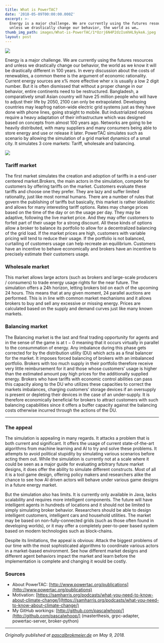 ```yaml
---
title: What is PowerTAC?
date: '2018-05-09T00:00:00.000Z'
excerpt: >-
  Energy is a major challenge. We are currently using the futures resources and
  unless we drastically change our behavior, the world as we…
thumb_img_path: images/What-is-PowerTAC/1*Ozrj6N4P2dzIsmhHL9ykeA.jpeg
layout: post
---
```

![](/images/What-is-PowerTAC/1*Ozrj6N4P2dzIsmhHL9ykeA.jpeg)

Energy is a major challenge. We are currently using the futures resources and unless we drastically change our behavior, the world as we know it will be drastically different in 100 years. In every discussion about the costs of renewables, a common theme is the argument of economic rationality. Current energy sources are x% more effective wher x is usually a low 2 digit number. But it is often dismissed that without a proper change in our behavior, entire continents need to be restructured. Bangladesh, a comparatively small Asian country will have 25 million people who will have to adjust their life by 2050, 2100 can only be extrapolated. Developing countries may leapfrog nation-wide electric grid systems just as they have done with phone lines, going straight to mobile. But industrialized nations require a heavy adaptation of their infrastructure which was designed based on concepts from almost 100 years ago. Networks are going to be heavily distributed, with many suppliers and many consumers being able to store energy and use or release it later. PowerTAC simulates such as scenario by allowing the simulation of a grid market dynamics of a small city. It simulates 3 core markets: Tariff, wholesale and balancing.

![](/images/What-is-PowerTAC/1*Pn12ud07kkfPGY1yCcFPmw.png)

### Tariff market

The first market simulates the creation and adoption of tariffs in a end-user centered market.Brokers, the main actors in the simulation, compete for customers by offering tariffs on the market. Customers evaluate these tariffs and choose one they prefer. They are lazy and suffer limited rationality, just like most normal humans. There are a number of rules that govern the publishing of tariffs but basically, this market is rather idealistic and allows for many interesting tariff options. Rates may change prices based on the time of the day or on the usage per day. They may be adaptive, following the live market price. And they may offer customers to forfeit part of their usage for a strong discount. All these kinds of options allow a broker to balance its portfolio to allow for a decentralized balancing of the grid load. If the market prices are high, customers with variable pricing will tend to reduce their usage. If the portfolio is not balanced, curtailing of customers usage can help recreate an equilibrium. Customers have an incentive to behave economically and brokers have an incentive to precisely estimate their customers usage.

### Wholesale market

This market allows large actors (such as brokers and large-scale producers / consumers) to trade energy usage rights for the near future. The simulation offers a 24h horizon, letting brokers bid on each of the upcoming 24 hours. This means that at any given moment, 24 parallel auctions are performed. This is in line with common market mechanisms and it allows brokers to buy and sell any excessive or missing energy. Prices are calculated based on the supply and demand curves just like many known markets.

### Balancing market

The Balancing market is the last and final trading opportunity for agents and in the sense of the game is at t − 0 meaning that it occurs virtually in parallel to the consummation of energy. Any imbalance during this phase gets corrected for by the distribution utility (DU) which acts as a final balancer for the market. It imposes forced balancing of brokers with an imbalanced portfolio. Brokers with too much supply in their portfolio therefore receive very little reimbursement for it and those whose customers’ usage is higher than the estimated amount pay high prices for the additionally supplied energy. Brokers who have tariffs with economic control abilities can pass this capacity along to the DU who utilizes these capacities to correct the markets imbalances, charging customers’ storage devices if an oversupply is present or depleting their devices in the case of an under-supply. It is therefore economically beneficial for brokers to attract customers with such balancing capabilities since it offers a buffer capacity against the balancing costs otherwise incurred through the actions of the DU.

* * *

### The appeal

The simulation is appealing in many regards. It attacks a problem that is both current and significant. It offers the usage of current state-of-the-art algorithms from machine learning and AI to try and solve these problems. It attempts to avoid political stupidity by simulating various scenarios before acting them out. While the simulation is currently not at a scale where it could be seen as a major guide for evaluating arbitrary future market designs, it does offer the ability to simulate different constructs. Most of all it is a tool game design, offering policy makers and researchers alike the chance to see how AI driven actors will behave under various game designs in a future energy market.

But the simulation also has limits. It is currently only available in Java, lacks scalability and requires more intelligent components. The future will have intelligent agents in hundreds of locations and it should not be limited to simply simulating broker behavior. Researchers should be able to design intelligent customers, intelligent cars and household utilities. The market may be based on non-fully-connected grids (such as those often found in developing worlds), or it may offer a completely peer-to-peer based system based on modern technologies such as block-chains.

Despite its limitations, the appeal is obvious: Attack the biggest problems of our time with the most sophisticated algorithms to coordinate various actors in a market-based environment. See how different market designs and different agent behaviors impact the market and learn before the implementation is complete and changing it would be costly.

### Sources

*   About PowerTAC: [http://www.powertac.org/publications](http://www.powertac.org/publications)
*   Motivation: [https://samharris.org/podcasts/what-you-need-to-know-about-climate-change/](https://samharris.org/podcasts/what-you-need-to-know-about-climate-change/)
*   My GitHub workings: [http://github.com/pascalwhoop/](http://github.com/pascalwhoop/) (masterthesis, grpc-adapter, powertac-server, broker-python)

* * *

*Originally published at* [*pascalbrokmeier.de*](https://pascalbrokmeier.de/technology/2018/05/09/What_is_PowerTAC_.html) *on May 9, 2018.*
